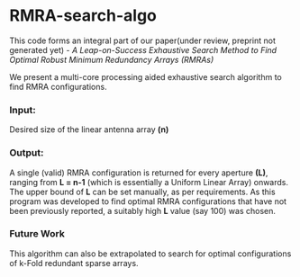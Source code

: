 # RMRA-search-algo

This code forms an integral part of our paper(under review, preprint not generated yet) - *A Leap-on-Success Exhaustive Search Method to Find Optimal Robust Minimum  Redundancy Arrays (RMRAs)*

We present a multi-core processing aided exhaustive search algorithm to find RMRA configurations. 

### Input: 
Desired size of the linear antenna array **(n)**

### Output:
A single (valid) RMRA configuration is returned for every aperture **(L)**, ranging from **L = n-1** (which is essentially a Uniform Linear Array) onwards. The upper bound of **L** can be set manually, as per requirements. As this program was developed to find optimal RMRA configurations that have not been previously reported, a suitably high **L** value (say 100) was chosen.


### Future Work
This algorithm can also be extrapolated to search for optimal configurations of k-Fold redundant sparse arrays.
    
